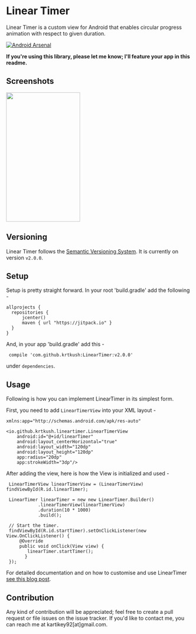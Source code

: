 # Linear Timer

Linear Timer is a custom view for Android that enables circular progress animation with respect to given duration.

[![Android Arsenal](https://img.shields.io/badge/Android%20Arsenal-Linear%20Timer-brightgreen.svg?style=social)](https://android-arsenal.com/details/1/4959)

**If you're using this library, please let me know; I'll feature your app in this readme.**

## Screenshots

<img src="https://github.com/krtkush/LinearTimer/blob/v2.0.0/Screenshots/demo.gif" width="200" height="350" />

## Versioning

Linear Timer follows the [Semantic Versioning System](http://semver.org/).
It is currently on version `v2.0.0`.

## Setup

Setup is pretty straight forward. 
In your root 'build.gradle' add the following - 

    allprojects {
      repositories {
          jcenter()
          maven { url "https://jitpack.io" }
      }
    }
    
And, in your app 'build.gradle' add this - 

     compile 'com.github.krtkush:LinearTimer:v2.0.0'
under `dependencies`.

## Usage

Following is how you can implement LinearTimer in its simplest form.

First, you need to add `LinearTimerView` into your XML layout -

    xmlns:app="http://schemas.android.com/apk/res-auto"

    <io.github.krtkush.lineartimer.LinearTimerView
        android:id="@+id/linearTimer"
        android:layout_centerHorizontal="true"
        android:layout_width="120dp"
        android:layout_height="120dp"
        app:radius="20dp"
        app:strokeWidth="3dp"/>

After adding the view, here is how the View is initialized and used -

     LinearTimerView linearTimerView = (LinearTimerView) findViewById(R.id.linearTimer);

     LinearTimer linearTimer = new new LinearTimer.Builder()
                .linearTimerView(linearTimerView)
                .duration(10 * 1000)
                .build();

     // Start the timer.
     findViewById(R.id.startTimer).setOnClickListener(new View.OnClickListener() {
         @Override
         public void onClick(View view) {
            linearTimer.startTimer();
           }
     });

For detailed documentation and on how to customise and use LinearTimer [see this blog post](https://krtkush.github.io/2017/02/03/Linear-timer-v2-0-0.html).

## Contribution

Any kind of contribution will be appreciated; feel free to create a pull request or file issues on the issue tracker. If you'd like to contact me, you can reach me at kartikey92[at]gmail.com.
